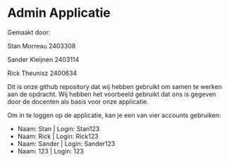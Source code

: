 # Admin Applicatie
Gemaakt door:

Stan Morreau 2403308

Sander Kleijnen 2403114

Rick Theunisz 2400634

Dit is onze github repository dat wij hebben gebruikt om samen te werken aan de opdracht. 
Wij hebben het voorbeeld gebruikt dat ons is gegeven door de docenten als basis voor onze applicatie.



Om in te loggen op de applicatie, kan je een van vier accounts gebruiken:
- Naam: Stan     | Login: Stan123
- Naam: Rick     | Login: Rick123
- Naam: Sander   | Login: Sander123
- Naam: 123      | Login: 123
